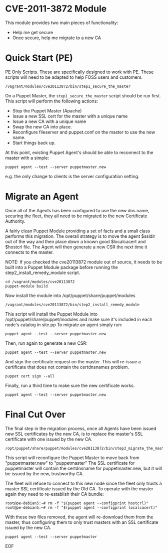 # CVE-2011-3872 Module #

This module provides two main pieces of functionality:

 * Help me get secure
 * Once secure, help me migrate to a new CA

# Quick Start (PE) #

PE Only Scripts.  These are specifically designed to work with PE.  These
scripts will need to be adapted to help FOSS users and customers.

    /vagrant/modules/cve20113872/bin/step1_secure_the_master

On a Puppet Master, the `step1_secure_the_master` script should be run first.
This script will perform the following actions:

  * Stop the Puppet Master (Apache)
  * Issue a new SSL cert for the master with a unique name
  * Issue a new CA with a unique name
  * Swap the new CA into place.
  * Reconfigure fileserver and puppet.conf on the master to use the new name.
  * Start things back up.

At this point, existing Puppet Agent's should be able to reconnect to the master with a simple:

    puppet agent --test --server puppetmaster.new

e.g. the only change to clients is the server configuration setting.

# Migrate an Agent #

Once all of the Agents has been configured to use the new dns name, securing
the fleet, they all need to be migrated to the new Certificate Authority.

A fairly clean Puppet Module providing a set of facts and a small class
performs this migration.  The overall strategy is to move the agent $ssldir out
of the way and then place down a known good $localcacert and $hostcrl file.
The Agent will then generate a new CSR the next time it connects to the master.

NOTE: If you checked the cve20113872 module out of source, it needs to be built
into a Puppet Module package before running the step2\_install\_remedy\_module
script.

    cd /vagrant/modules/cve20113872
    puppet-module build

Now install the module into /opt/puppet/share/puppet/modules

    /vagrant/modules/cve20113872/bin/step2_install_remedy_module

This script will install the Puppet Module into
/opt/puppet/share/puppet/modules and make sure it's included in each node's
catalog in site.pp  To migrate an agent simply run:

    puppet agent --test --server puppetmaster.new

Then, run again to generate a new CSR:

    puppet agent --test --server puppetmaster.new

And sign the certificate request on the master.  This will re-issue a
certificate that does not contain the certdnsnames problem.

    puppet cert sign --all

Finally, run a third time to make sure the new certificate works.

    puppet agent --test --server puppetmaster.new

# Final Cut Over #

The final step in the migration process, once all Agents have been issued new
SSL certificates by the new CA, is to replace the master's SSL certificate with
one issued by the new CA.

    /opt/puppet/share/puppet/modules/cve20113872/bin/step3_migrate_the_master

This script will reconfigure the Puppet Master to move back from
"puppetmaster.new" to "puppetmaster"  The SSL certificate for puppetmaster will
contain the certdnsname for puppetmaster.new, but it will be issued by the new,
trustworthy CA.

The fleet will refuse to connect to this new node since the fleet only trusts a
master SSL certificate issued by the Old CA.  To operate with the master again
they need to re-establish their CA bundle:

    root@pe-debian5:~# rm -f "$(puppet agent --configprint hostcrl)"
    root@pe-debian5:~# rm -f "$(puppet agent --configprint localcacert)"

With these two files removed, the agent will re-download them from the master,
thus configuring them to only trust masters with an SSL certificate issued by
the new CA.

    puppet agent --test --server puppetmaster

EOF
